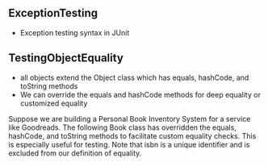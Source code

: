 ## ExceptionTesting

- Exception testing syntax in JUnit


## TestingObjectEquality

- all objects extend the Object class which has equals, hashCode, and toString methods
- We can override the equals and hashCode methods for deep equality or customized equality

Suppose we are building a Personal Book Inventory System for a service like Goodreads. The following Book class has overridden the equals, hashCode, and toString methods to facilitate custom equality checks. This is especially useful for testing.
Note that isbn is a unique identifier and is excluded from our definition of equality.
